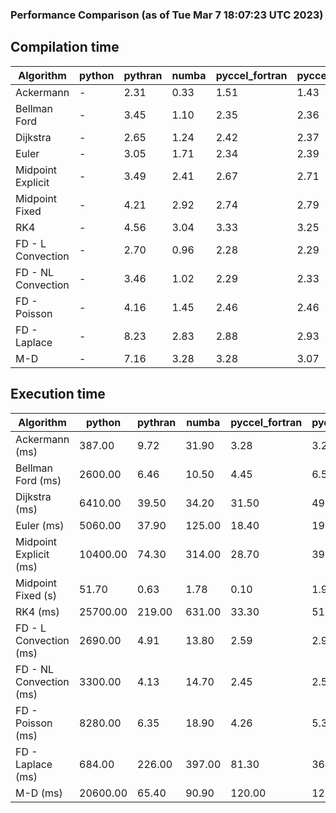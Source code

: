 ### Performance Comparison (as of Tue Mar  7 18:07:23 UTC 2023)
## Compilation time
Algorithm                 | python                    | pythran                   | numba                     | pyccel_fortran            | pyccel_c                 
------------------------- | ------------------------- | ------------------------- | ------------------------- | ------------------------- | -------------------------
Ackermann                 | -                         | 2.31                      | 0.33                      | 1.51                      | 1.43                     
Bellman Ford              | -                         | 3.45                      | 1.10                      | 2.35                      | 2.36                     
Dijkstra                  | -                         | 2.65                      | 1.24                      | 2.42                      | 2.37                     
Euler                     | -                         | 3.05                      | 1.71                      | 2.34                      | 2.39                     
Midpoint Explicit         | -                         | 3.49                      | 2.41                      | 2.67                      | 2.71                     
Midpoint Fixed            | -                         | 4.21                      | 2.92                      | 2.74                      | 2.79                     
RK4                       | -                         | 4.56                      | 3.04                      | 3.33                      | 3.25                     
FD - L Convection         | -                         | 2.70                      | 0.96                      | 2.28                      | 2.29                     
FD - NL Convection        | -                         | 3.46                      | 1.02                      | 2.29                      | 2.33                     
FD - Poisson              | -                         | 4.16                      | 1.45                      | 2.46                      | 2.46                     
FD - Laplace              | -                         | 8.23                      | 2.83                      | 2.88                      | 2.93                     
M-D                       | -                         | 7.16                      | 3.28                      | 3.28                      | 3.07                     

## Execution time
Algorithm                 | python                    | pythran                   | numba                     | pyccel_fortran            | pyccel_c                 
------------------------- | ------------------------- | ------------------------- | ------------------------- | ------------------------- | -------------------------
Ackermann (ms)            | 387.00                    | 9.72                      | 31.90                     | 3.28                      | 3.28                     
Bellman Ford (ms)         | 2600.00                   | 6.46                      | 10.50                     | 4.45                      | 6.57                     
Dijkstra (ms)             | 6410.00                   | 39.50                     | 34.20                     | 31.50                     | 49.00                    
Euler (ms)                | 5060.00                   | 37.90                     | 125.00                    | 18.40                     | 199.00                   
Midpoint Explicit (ms)    | 10400.00                  | 74.30                     | 314.00                    | 28.70                     | 398.00                   
Midpoint Fixed (s)        | 51.70                     | 0.63                      | 1.78                      | 0.10                      | 1.97                     
RK4 (ms)                  | 25700.00                  | 219.00                    | 631.00                    | 33.30                     | 516.00                   
FD - L Convection (ms)    | 2690.00                   | 4.91                      | 13.80                     | 2.59                      | 2.99                     
FD - NL Convection (ms)   | 3300.00                   | 4.13                      | 14.70                     | 2.45                      | 2.53                     
FD - Poisson (ms)         | 8280.00                   | 6.35                      | 18.90                     | 4.26                      | 5.31                     
FD - Laplace (ms)         | 684.00                    | 226.00                    | 397.00                    | 81.30                     | 365.00                   
M-D (ms)                  | 20600.00                  | 65.40                     | 90.90                     | 120.00                    | 121.00                   
